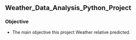 ## Weather_Data_Analysis_Python_Project

### Objective 
- The main objective this project Weather relative predicted. 
